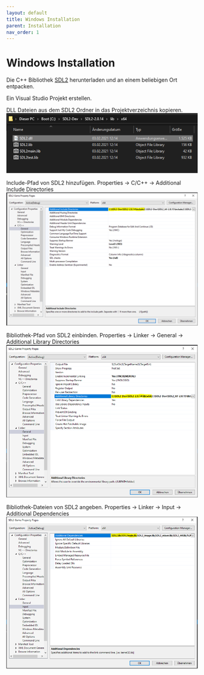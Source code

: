 ```yaml
---
layout: default
title: Windows Installation
parent: Installation
nav_order: 1
---
```


# Windows Installation

Die C++ Bibliothek [SDL2](https://www.libsdl.org/download-2.0.php) herunterladen und an einem beliebigen Ort entpacken.

Ein Visual Studio Projekt erstellen.

DLL Dateien aus dem SDL2 Ordner in das Projektverzeichnis kopieren.
![](images/SDL2DLL.PNG)

Include-Pfad von SDL2 hinzufügen. Properties -> C/C++ -> Additional Include Directories 
![](images/Include.PNG)

Bibliothek-Pfad von SDL2 einbinden. Properties -> Linker -> General -> Additional Library Directories
![](images/LIBSDL2.PNG)

Bibliothek-Dateien von SDL2 angeben. Properties -> Linker -> Input -> Additional Dependencies
![](images/SDL2LIB.PNG)
